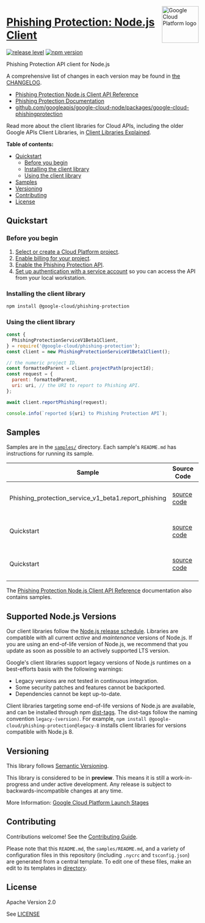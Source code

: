 [//]: # "This README.md file is auto-generated, all changes to this file will be lost."
[//]: # "To regenerate it, use `python -m synthtool`."
<img src="https://avatars2.githubusercontent.com/u/2810941?v=3&s=96" alt="Google Cloud Platform logo" title="Google Cloud Platform" align="right" height="96" width="96"/>

# [Phishing Protection: Node.js Client](https://github.com/googleapis/google-cloud-node)

[![release level](https://img.shields.io/badge/release%20level-preview-yellow.svg?style=flat)](https://cloud.google.com/terms/launch-stages)
[![npm version](https://img.shields.io/npm/v/@google-cloud/phishing-protection.svg)](https://www.npmjs.org/package/@google-cloud/phishing-protection)




Phishing Protection API client for Node.js


A comprehensive list of changes in each version may be found in
[the CHANGELOG](https://github.com/googleapis/google-cloud-node/tree/main/packages/google-cloud-phishingprotection/CHANGELOG.md).

* [Phishing Protection Node.js Client API Reference][client-docs]
* [Phishing Protection Documentation][product-docs]
* [github.com/googleapis/google-cloud-node/packages/google-cloud-phishingprotection](https://github.com/googleapis/google-cloud-node/tree/main/packages/google-cloud-phishingprotection)

Read more about the client libraries for Cloud APIs, including the older
Google APIs Client Libraries, in [Client Libraries Explained][explained].

[explained]: https://cloud.google.com/apis/docs/client-libraries-explained

**Table of contents:**


* [Quickstart](#quickstart)
  * [Before you begin](#before-you-begin)
  * [Installing the client library](#installing-the-client-library)
  * [Using the client library](#using-the-client-library)
* [Samples](#samples)
* [Versioning](#versioning)
* [Contributing](#contributing)
* [License](#license)

## Quickstart

### Before you begin

1.  [Select or create a Cloud Platform project][projects].
1.  [Enable billing for your project][billing].
1.  [Enable the Phishing Protection API][enable_api].
1.  [Set up authentication with a service account][auth] so you can access the
    API from your local workstation.

### Installing the client library

```bash
npm install @google-cloud/phishing-protection
```


### Using the client library

```javascript
const {
  PhishingProtectionServiceV1Beta1Client,
} = require('@google-cloud/phishing-protection');
const client = new PhishingProtectionServiceV1Beta1Client();

// the numeric project ID.
const formattedParent = client.projectPath(projectId);
const request = {
  parent: formattedParent,
  uri: uri, // the URI to report to Phishing API.
};

await client.reportPhishing(request);

console.info(`reported ${uri} to Phishing Protection API`);

```



## Samples

Samples are in the [`samples/`](https://github.com/googleapis/google-cloud-node/tree/master/samples) directory. Each sample's `README.md` has instructions for running its sample.

| Sample                      | Source Code                       | Try it |
| --------------------------- | --------------------------------- | ------ |
| Phishing_protection_service_v1_beta1.report_phishing | [source code](https://github.com/googleapis/google-cloud-node/blob/master/packages/google-cloud-phishingprotection/samples/generated/v1beta1/phishing_protection_service_v1_beta1.report_phishing.js) | [![Open in Cloud Shell][shell_img]](https://console.cloud.google.com/cloudshell/open?git_repo=https://github.com/googleapis/google-cloud-node&page=editor&open_in_editor=packages/google-cloud-phishingprotection/samples/generated/v1beta1/phishing_protection_service_v1_beta1.report_phishing.js,samples/README.md) |
| Quickstart | [source code](https://github.com/googleapis/google-cloud-node/blob/master/packages/google-cloud-phishingprotection/samples/quickstart.js) | [![Open in Cloud Shell][shell_img]](https://console.cloud.google.com/cloudshell/open?git_repo=https://github.com/googleapis/google-cloud-node&page=editor&open_in_editor=packages/google-cloud-phishingprotection/samples/quickstart.js,samples/README.md) |
| Quickstart | [source code](https://github.com/googleapis/google-cloud-node/blob/master/packages/google-cloud-phishingprotection/samples/test/quickstart.js) | [![Open in Cloud Shell][shell_img]](https://console.cloud.google.com/cloudshell/open?git_repo=https://github.com/googleapis/google-cloud-node&page=editor&open_in_editor=packages/google-cloud-phishingprotection/samples/test/quickstart.js,samples/README.md) |



The [Phishing Protection Node.js Client API Reference][client-docs] documentation
also contains samples.

## Supported Node.js Versions

Our client libraries follow the [Node.js release schedule](https://nodejs.org/en/about/releases/).
Libraries are compatible with all current _active_ and _maintenance_ versions of
Node.js.
If you are using an end-of-life version of Node.js, we recommend that you update
as soon as possible to an actively supported LTS version.

Google's client libraries support legacy versions of Node.js runtimes on a
best-efforts basis with the following warnings:

* Legacy versions are not tested in continuous integration.
* Some security patches and features cannot be backported.
* Dependencies cannot be kept up-to-date.

Client libraries targeting some end-of-life versions of Node.js are available, and
can be installed through npm [dist-tags](https://docs.npmjs.com/cli/dist-tag).
The dist-tags follow the naming convention `legacy-(version)`.
For example, `npm install @google-cloud/phishing-protection@legacy-8` installs client libraries
for versions compatible with Node.js 8.

## Versioning

This library follows [Semantic Versioning](http://semver.org/).







This library is considered to be in **preview**. This means it is still a
work-in-progress and under active development. Any release is subject to
backwards-incompatible changes at any time.


More Information: [Google Cloud Platform Launch Stages][launch_stages]

[launch_stages]: https://cloud.google.com/terms/launch-stages

## Contributing

Contributions welcome! See the [Contributing Guide](https://github.com/googleapis/google-cloud-node/blob/master/CONTRIBUTING.md).

Please note that this `README.md`, the `samples/README.md`,
and a variety of configuration files in this repository (including `.nycrc` and `tsconfig.json`)
are generated from a central template. To edit one of these files, make an edit
to its templates in
[directory](https://github.com/googleapis/synthtool).

## License

Apache Version 2.0

See [LICENSE](https://github.com/googleapis/google-cloud-node/blob/master/LICENSE)

[client-docs]: https://cloud.google.com/nodejs/docs/reference/phishing-protection/latest
[product-docs]: https://cloud.google.com/phishing-protection/docs/
[shell_img]: https://gstatic.com/cloudssh/images/open-btn.png
[projects]: https://console.cloud.google.com/project
[billing]: https://support.google.com/cloud/answer/6293499#enable-billing
[enable_api]: https://console.cloud.google.com/flows/enableapi?apiid=phishingprotection.googleapis.com
[auth]: https://cloud.google.com/docs/authentication/getting-started
